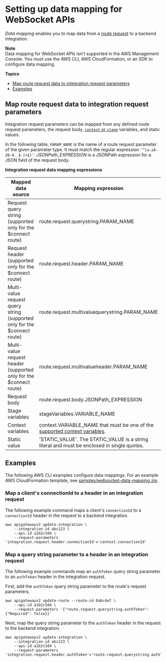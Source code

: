 # Setting up data mapping for WebSocket APIs<a name="websocket-api-data-mapping"></a>

*Data mapping* enables you to map data from a [route request](api-gateway-basic-concept.md#apigateway-definition-route-request) to a backend integration\.

**Note**  
Data mapping for WebSocket APIs isn't supported in the AWS Management Console\. You must use the AWS CLI, AWS CloudFormation, or an SDK to configure data mapping\.

**Topics**
+ [Map route request data to integration request parameters](#websocket-mapping-request-parameters)
+ [Examples](#websocket-data-mapping-examples)

## Map route request data to integration request parameters<a name="websocket-mapping-request-parameters"></a>

Integration request parameters can be mapped from any defined route request parameters, the request body, [`context` or ](api-gateway-mapping-template-reference.md#context-variable-reference) [`stage`](api-gateway-mapping-template-reference.md#stagevariables-template-reference) variables, and static values\.

In the following table, *`PARAM_NAME`* is the name of a route request parameter of the given parameter type\. It must match the regular expression `'^[a-zA-Z0-9._$-]+$]'`\. *JSONPath\_EXPRESSION* is a JSONPath expression for a JSON field of the request body\.


**Integration request data mapping expressions**  

| Mapped data source | Mapping expression | 
| --- | --- | 
| Request query string \(supported only for the $connect route\) | route\.request\.querystring\.PARAM\_NAME | 
| Request header \(supported only for the $connect route\) | route\.request\.header\.PARAM\_NAME | 
| Multi\-value request query string \(supported only for the $connect route\) | route\.request\.multivaluequerystring\.PARAM\_NAME | 
| Multi\-value request header \(supported only for the $connect route\) | route\.request\.multivalueheader\.PARAM\_NAME | 
| Request body | route\.request\.body\.JSONPath\_EXPRESSION | 
| Stage variables | stageVariables\.VARIABLE\_NAME | 
| Context variables | context\.VARIABLE\_NAME that must be one of the [supported context variables](api-gateway-mapping-template-reference.md#context-variable-reference)\. | 
| Static value | 'STATIC\_VALUE'\. The STATIC\_VALUE is a string literal and must be enclosed in single quotes\. | 

## Examples<a name="websocket-data-mapping-examples"></a>

The following AWS CLI examples configure data mappings\. For an example AWS CloudFormation template, see [samples/websocket-data-mapping.zip](samples/websocket-data-mapping.zip)\.

### Map a client's connectionId to a header in an integration request<a name="websocket-data-mapping-examples.connectionId"></a>

The following example command maps a client's `connectionId` to a `connectionId` header in the request to a backend integration\.

```
aws apigatewayv2 update-integration \
    --integration-id abc123 \
    --api-id a1b2c3d4 \ 
    --request-parameters 'integration.request.header.connectionId'='context.connectionId'
```

### Map a query string parameter to a header in an integration request<a name="websocket-data-mapping-examples.querystring"></a>

The following example commands map an `authToken` query string parameter to an `authToken` header in the integration request\.

First, add the `authToken` query string parameter to the route's request parameters\.

```
aws apigatewayv2 update-route --route-id 0abcdef \
    --api-id a1b2c3d4 \
    --request-parameters '{"route.request.querystring.authToken": {"Required": false}}'
```

Next, map the query string parameter to the `authToken` header in the request to the backend integration\.

```
aws apigatewayv2 update-integration \
    --integration-id abc123 \
    --api-id a1b2c3d4 \
    --request-parameters 'integration.request.header.authToken'='route.request.querystring.authToken'
```